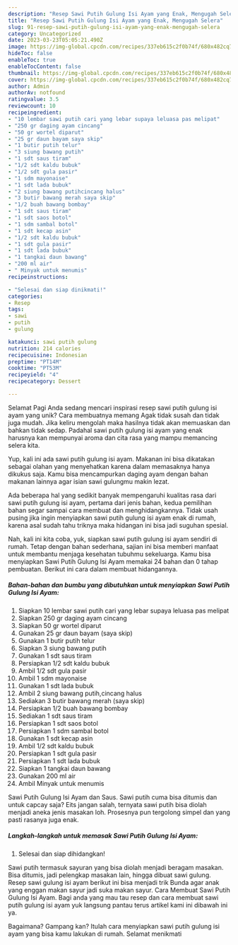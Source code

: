 ```yaml
---
description: "Resep Sawi Putih Gulung Isi Ayam yang Enak, Mengugah Selera"
title: "Resep Sawi Putih Gulung Isi Ayam yang Enak, Mengugah Selera"
slug: 91-resep-sawi-putih-gulung-isi-ayam-yang-enak-mengugah-selera
category: Uncategorized
date: 2023-03-23T05:05:21.490Z
image: https://img-global.cpcdn.com/recipes/337eb615c2f0b74f/680x482cq70/sawi-putih-gulung-isi-ayam-foto-resep-utama.jpg
hideToc: false
enableToc: true
enableTocContent: false
thumbnail: https://img-global.cpcdn.com/recipes/337eb615c2f0b74f/680x482cq70/sawi-putih-gulung-isi-ayam-foto-resep-utama.jpg
cover: https://img-global.cpcdn.com/recipes/337eb615c2f0b74f/680x482cq70/sawi-putih-gulung-isi-ayam-foto-resep-utama.jpg
author: Admin
authorAv: notfound
ratingvalue: 3.5
reviewcount: 10
recipeingredient:
- "10 lembar sawi putih cari yang lebar supaya leluasa pas melipat"
- "250 gr daging ayam cincang"
- "50 gr wortel diparut"
- "25 gr daun bayam saya skip"
- "1 butir putih telur"
- "3 siung bawang putih"
- "1 sdt saus tiram"
- "1/2 sdt kaldu bubuk"
- "1/2 sdt gula pasir"
- "1 sdm mayonaise"
- "1 sdt lada bubuk"
- "2 siung bawang putihcincang halus"
- "3 butir bawang merah saya skip"
- "1/2 buah bawang bombay"
- "1 sdt saus tiram"
- "1 sdt saos botol"
- "1 sdm sambal botol"
- "1 sdt kecap asin"
- "1/2 sdt kaldu bubuk"
- "1 sdt gula pasir"
- "1 sdt lada bubuk"
- "1 tangkai daun bawang"
- "200 ml air"
- " Minyak untuk menumis"
recipeinstructions:

- "Selesai dan siap dinikmati!"
categories:
- Resep
tags:
- sawi
- putih
- gulung

katakunci: sawi putih gulung 
nutrition: 214 calories
recipecuisine: Indonesian
preptime: "PT14M"
cooktime: "PT53M"
recipeyield: "4"
recipecategory: Dessert

---
```



Selamat Pagi Anda sedang mencari inspirasi resep sawi putih gulung isi ayam yang unik? Cara membuatnya memang Agak tidak susah dan tidak juga mudah. Jika keliru mengolah maka hasilnya tidak akan memuaskan dan bahkan tidak sedap. Padahal sawi putih gulung isi ayam yang enak harusnya kan mempunyai aroma dan cita rasa yang mampu memancing selera kita.


Yup, kali ini ada sawi putih gulung isi ayam. Makanan ini bisa dikatakan sebagai olahan yang menyehatkan karena dalam memasaknya hanya dikukus saja. Kamu bisa mencampurkan daging ayam dengan bahan makanan lainnya agar isian sawi gulungmu makin lezat.

Ada beberapa hal yang sedikit banyak mempengaruhi kualitas rasa dari sawi putih gulung isi ayam, pertama dari jenis bahan, kedua pemilihan bahan segar sampai cara membuat dan menghidangkannya. Tidak usah pusing jika ingin menyiapkan sawi putih gulung isi ayam enak di rumah, karena asal sudah tahu triknya maka hidangan ini bisa jadi suguhan spesial.


Nah, kali ini kita coba, yuk, siapkan sawi putih gulung isi ayam sendiri di rumah. Tetap dengan bahan sederhana, sajian ini bisa memberi manfaat untuk membantu menjaga kesehatan tubuhmu sekeluarga. Kamu bisa menyiapkan Sawi Putih Gulung Isi Ayam memakai 24 bahan dan 0 tahap pembuatan. Berikut ini cara dalam membuat hidangannya.

<!--inarticleads1-->

##### Bahan-bahan dan bumbu yang dibutuhkan untuk menyiapkan Sawi Putih Gulung Isi Ayam:

1. Siapkan 10 lembar sawi putih cari yang lebar supaya leluasa pas melipat
1. Siapkan 250 gr daging ayam cincang
1. Siapkan 50 gr wortel diparut
1. Gunakan 25 gr daun bayam (saya skip)
1. Gunakan 1 butir putih telur
1. Siapkan 3 siung bawang putih
1. Gunakan 1 sdt saus tiram
1. Persiapkan 1/2 sdt kaldu bubuk
1. Ambil 1/2 sdt gula pasir
1. Ambil 1 sdm mayonaise
1. Gunakan 1 sdt lada bubuk
1. Ambil 2 siung bawang putih,cincang halus
1. Sediakan 3 butir bawang merah (saya skip)
1. Persiapkan 1/2 buah bawang bombay
1. Sediakan 1 sdt saus tiram
1. Persiapkan 1 sdt saos botol
1. Persiapkan 1 sdm sambal botol
1. Gunakan 1 sdt kecap asin
1. Ambil 1/2 sdt kaldu bubuk
1. Persiapkan 1 sdt gula pasir
1. Persiapkan 1 sdt lada bubuk
1. Siapkan 1 tangkai daun bawang
1. Gunakan 200 ml air
1. Ambil  Minyak untuk menumis


Sawi Putih Gulung Isi Ayam dan Saus. Sawi putih cuma bisa ditumis dan untuk capcay saja? Eits jangan salah, ternyata sawi putih bisa diolah menjadi aneka jenis masakan loh. Prosesnya pun tergolong simpel dan yang pasti rasanya juga enak. 

<!--inarticleads2-->

##### Langkah-langkah untuk memasak Sawi Putih Gulung Isi Ayam:


1. Selesai dan siap dihidangkan!

Sawi putih termasuk sayuran yang bisa diolah menjadi beragam masakan. Bisa ditumis, jadi pelengkap masakan lain, hingga dibuat sawi gulung. Resep sawi gulung isi ayam berikut ini bisa menjadi trik Bunda agar anak yang enggan makan sayur jadi suka makan sayur. Cara Membuat Sawi Putih Gulung Isi Ayam. Bagi anda yang mau tau resep dan cara membuat sawi putih gulung isi ayam yuk langsung pantau terus artikel kami ini dibawah ini ya. 

Bagaimana? Gampang kan? Itulah cara menyiapkan sawi putih gulung isi ayam yang bisa kamu lakukan di rumah. Selamat menikmati
